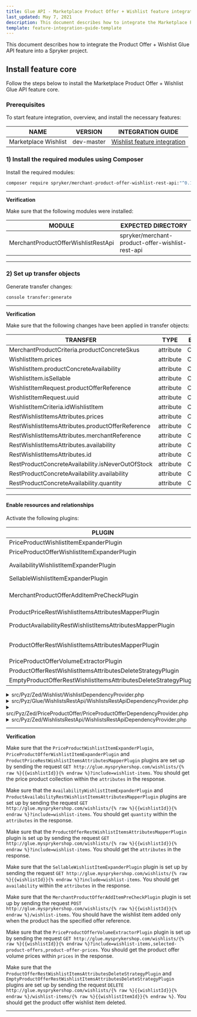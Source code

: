 ```yaml
---
title: Glue API - Marketplace Product Offer + Wishlist feature integration
last_updated: May 7, 2021
description: This document describes how to integrate the Marketplace Product Offer + Wishlist Glue API feature into a Spryker project.
template: feature-integration-guide-template
---
```


This document describes how to integrate the Product Offer + Wishlist Glue API feature into a Spryker project.

## Install feature core
Follow the steps below to install the Marketplace Product Offer + Wishlist Glue API feature core.

### Prerequisites
To start feature integration, overview, and install the necessary features:

| NAME | VERSION | INTEGRATION GUIDE |
|-|-|-|
| Marketplace Wishlist | dev-master |[Wishlist feature integration](/docs/marketplace/dev/feature-integration-guides/marketplace-wishlist-feature-integration.html) |

### 1) Install the required modules using Composer
Install the required modules:

```bash
composer require spryker/merchant-product-offer-wishlist-rest-api:"^0.1.0" --update-with-dependencies
```

---

**Verification**

Make sure that the following modules were installed:

| MODULE | EXPECTED DIRECTORY |
|-|-|
| MerchantProductOfferWishlistRestApi | spryker/merchant-product-offer-wishlist-rest-api |

---

### 2) Set up transfer objects

Generate transfer changes:

```bash
console transfer:generate
```

---
**Verification**

Make sure that the following changes have been applied in transfer objects:

| TRANSFER | TYPE | EVENT | PATH |
|-|-|-|-|
| MerchantProductCriteria.productConcreteSkus  | attribute | Created | src/Generated/Shared/Transfer/MerchantProductCriteriaTransfer |
| WishlistItem.prices  | attribute | Created | src/Generated/Shared/Transfer/WishlistItemTransfer |
| WishlistItem.productConcreteAvailability  | attribute | Created | src/Generated/Shared/Transfer/WishlistItemTransfer |
| WishlistItem.isSellable  | attribute | Created | src/Generated/Shared/Transfer/WishlistItemTransfer |
| WishlistItemRequest.productOfferReference  | attribute | Created | src/Generated/Shared/Transfer/WishlistItemRequestTransfer |
| WishlistItemRequest.uuid  | attribute | Created | src/Generated/Shared/Transfer/WishlistItemRequestTransfer |
| WishlistItemCriteria.idWishlistItem  | attribute | Created | src/Generated/Shared/Transfer/WishlistItemCriteriaTransfer |
| RestWishlistItemsAttributes.prices  | attribute | Created | src/Generated/Shared/Transfer/RestWishlistItemsAttributesTransfer |
| RestWishlistItemsAttributes.productOfferReference  | attribute | Created | src/Generated/Shared/Transfer/RestWishlistItemsAttributesTransfer |
| RestWishlistItemsAttributes.merchantReference  | attribute | Created | src/Generated/Shared/Transfer/RestWishlistItemsAttributesTransfer |
| RestWishlistItemsAttributes.availability  | attribute | Created | src/Generated/Shared/Transfer/RestWishlistItemsAttributesTransfer |
| RestWishlistItemsAttributes.id  | attribute | Created | src/Generated/Shared/Transfer/RestWishlistItemsAttributesTransfer |
| RestProductConcreteAvailability.isNeverOutOfStock  | attribute | Created | src/Generated/Shared/Transfer/RestProductConcreteAvailabilityTransfer |
| RestProductConcreteAvailability.availability  | attribute | Created | src/Generated/Shared/Transfer/RestProductConcreteAvailabilityTransfer |
| RestProductConcreteAvailability.quantity  | attribute | Created | src/Generated/Shared/Transfer/RestProductConcreteAvailabilityTransfer |

---

#### Enable resources and relationships

Activate the following plugins:

| PLUGIN | SPECIFICATION | PREREQUISITES | NAMESPACE |
|-|-|-|-|
| PriceProductWishlistItemExpanderPlugin | Expands `WishlistItem` transfer object with prices |  | Spryker\Zed\PriceProduct\Communication\Plugin\Wishlist |
| PriceProductOfferWishlistItemExpanderPlugin | Expands `WishlistItem` transfer object with product offer prices |  | Spryker\Zed\PriceProductOffer\Communication\Plugin\Wishlist |
| AvailabilityWishlistItemExpanderPlugin | Expands `WishlistItem` transfer object with product concrete availability |  | Spryker\Zed\Availability\Communication\Plugin\Wishlist |
| SellableWishlistItemExpanderPlugin | Expands `WishlistItem` transfer object with sellable status |  | Spryker\Zed\Availability\Communication\Plugin\Wishlist |
| MerchantProductOfferAddItemPreCheckPlugin | Returns `WishlistPreAddItemCheckResponse.isSuccess=false` if no one product offers found by `WishlistItem.productOfferReference` transfer property |  | Spryker\Zed\MerchantProductOfferWishlist\Communication\Plugin\Wishlist |
| ProductPriceRestWishlistItemsAttributesMapperPlugin | Maps prices to RestWishlistItemsAttributes transfer object |  | Spryker\Glue\ProductPricesRestApi\Plugin\Wishlist |
| ProductAvailabilityRestWishlistItemsAttributesMapperPlugin | Maps availability data to `RestWishlistItemsAttributes` transfer object |  | Spryker\Glue\ProductAvailabilitiesRestApi\Plugin\Wishlist |
| ProductOfferRestWishlistItemsAttributesMapperPlugin | Populates `RestWishlistItemsAttributes.id` with the following pattern: `{WishlistItem.sku}_{WishlistItemTransfer.productOfferReference}` |  | Spryker\Glue\MerchantProductOfferWishlistRestApi\Plugin\Wishlist |
| PriceProductOfferVolumeExtractorPlugin | Extracts volume prices from price product offer collection |  | Spryker\Zed\PriceProductOfferVolume\Communication\Plugin\PriceProductOffer |
| ProductOfferRestWishlistItemsAttributesDeleteStrategyPlugin | Checks if requested wishlist item is exist in wishlist item collection. |  | Spryker\Zed\MerchantProductOfferWishlistRestApi\Communication\Plugin |
| EmptyProductOfferRestWishlistItemsAttributesDeleteStrategyPlugin | Checks if requested wishlist item is exist in wishlist item collection |  | Spryker\Zed\MerchantProductOfferWishlistRestApi\Communication\Plugin |

<details><summary markdown='span'>src/Pyz/Zed/Wishlist/WishlistDependencyProvider.php</summary>

```php
<?php
namespace Pyz\Zed\Wishlist;

use Spryker\Zed\Availability\Communication\Plugin\Wishlist\AvailabilityWishlistItemExpanderPlugin;
use Spryker\Zed\Availability\Communication\Plugin\Wishlist\SellableWishlistItemExpanderPlugin;
use Spryker\Zed\PriceProduct\Communication\Plugin\Wishlist\PriceProductWishlistItemExpanderPlugin;
use Spryker\Zed\PriceProductOffer\Communication\Plugin\Wishlist\PriceProductOfferWishlistItemExpanderPlugin;
use Spryker\Zed\MerchantProductOfferWishlist\Communication\Plugin\Wishlist\MerchantProductOfferAddItemPreCheckPlugin;

class WishlistDependencyProvider extends SprykerWishlistDependencyProvider
{
    /**
     * @return \Spryker\Zed\WishlistExtension\Dependency\Plugin\WishlistItemExpanderPluginInterface[]
     */
    protected function getWishlistItemExpanderPlugins(): array
    {
        return [
            new PriceProductWishlistItemExpanderPlugin(),
            new PriceProductOfferWishlistItemExpanderPlugin(),
            new AvailabilityWishlistItemExpanderPlugin(),
            new SellableWishlistItemExpanderPlugin(),
        ];
    }

    /**
     * @return \Spryker\Zed\WishlistExtension\Dependency\Plugin\AddItemPreCheckPluginInterface[]
     */
    protected function getAddItemPreCheckPlugins(): array
    {
        return [
            new MerchantProductOfferAddItemPreCheckPlugin(),
        ];
    }

}
```
</details>

<details><summary markdown='span'>src/Pyz/Glue/WishlistsRestApi/WishlistsRestApiDependencyProvider.php</summary>

```php
<?php

namespace Pyz\Glue\WishlistsRestApi;

use Spryker\Glue\MerchantProductOfferWishlistRestApi\Plugin\Wishlist\ProductOfferRestWishlistItemsAttributesMapperPlugin;
use Spryker\Glue\ProductAvailabilitiesRestApi\Plugin\Wishlist\ProductAvailabilityRestWishlistItemsAttributesMapperPlugin;
use Spryker\Glue\ProductPricesRestApi\Plugin\Wishlist\ProductPriceRestWishlistItemsAttributesMapperPlugin;
use Spryker\Glue\WishlistsRestApi\WishlistsRestApiDependencyProvider as SprykerWishlistsRestApiDependencyProvider;

class WishlistsRestApiDependencyProvider extends SprykerWishlistsRestApiDependencyProvider
{
    /**
     * @return \Spryker\Glue\WishlistsRestApiExtension\Dependency\Plugin\RestWishlistItemsAttributesMapperPluginInterface[]
     */
    protected function getRestWishlistItemsAttributesMapperPlugins(): array
    {
        return [
            new ProductPriceRestWishlistItemsAttributesMapperPlugin(),
            new ProductAvailabilityRestWishlistItemsAttributesMapperPlugin(),
            new ProductOfferRestWishlistItemsAttributesMapperPlugin(),
        ];
    }
}
```
</details>



<details><summary markdown='span'>src/Pyz/Zed/PriceProductOffer/PriceProductOfferDependencyProvider.php</summary>

```php
<?php
namespace Pyz\Zed\PriceProductOffer;

use Spryker\Zed\PriceProductOffer\PriceProductOfferDependencyProvider as SprykerPriceProductOfferDependencyProvider;
use Spryker\Zed\PriceProductOfferVolume\Communication\Plugin\PriceProductOffer\PriceProductOfferVolumeExtractorPlugin;

class PriceProductOfferDependencyProvider extends SprykerPriceProductOfferDependencyProvider
{
    /**
     * @return \Spryker\Zed\PriceProductOfferExtension\Dependency\Plugin\PriceProductOfferExtractorPluginInterface[]
     */
    protected function getPriceProductOfferExtractorPlugins(): array
    {
        return [
            new PriceProductOfferVolumeExtractorPlugin(),
        ];
    }
}
```
</details>


<details><summary markdown='span'>src/Pyz/Zed/WishlistsRestApi/WishlistsRestApiDependencyProvider.php</summary>

```php
<?php
namespace Pyz\Zed\WishlistsRestApi;

use Spryker\Zed\MerchantProductOfferWishlistRestApi\Communication\Plugin\EmptyProductOfferRestWishlistItemsAttributesDeleteStrategyPlugin;
use Spryker\Zed\MerchantProductOfferWishlistRestApi\Communication\Plugin\ProductOfferRestWishlistItemsAttributesDeleteStrategyPlugin;
use Spryker\Zed\WishlistsRestApi\WishlistsRestApiDependencyProvider as SprykerWishlistsRestApiDependencyProvider;

class WishlistsRestApiDependencyProvider extends SprykerWishlistsRestApiDependencyProvider
{
    /**
     * @return \Spryker\Zed\WishlistsRestApiExtension\Dependency\Plugin\RestWishlistItemsAttributesDeleteStrategyPluginInterface[]
     */
    protected function getRestWishlistItemsAttributesDeleteStrategyPlugins(): array
    {
        return [
            new ProductOfferRestWishlistItemsAttributesDeleteStrategyPlugin(),
            new EmptyProductOfferRestWishlistItemsAttributesDeleteStrategyPlugin(),
        ];
    }
}
```
</details>

---

**Verification**

Make sure that the `PriceProductWishlistItemExpanderPlugin`, `PriceProductOfferWishlistItemExpanderPlugin` and `ProductPriceRestWishlistItemsAttributesMapperPlugin` plugins are set up by sending the request `GET http://glue.mysprykershop.com/wishlists/{% raw %}{{wishlistId}}{% endraw %}?include=wishlist-items`. You should get the price product collection within the `attributes` in the response. 

Make sure that the `AvailabilityWishlistItemExpanderPlugin` and `ProductAvailabilityRestWishlistItemsAttributesMapperPlugin` plugins are set up by sending the request `GET http://glue.mysprykershop.com/wishlists/{% raw %}{{wishlistId}}{% endraw %}?include=wishlist-items`. You should get `quantity` within the `attributes` in the response.

Make sure that the `ProductOfferRestWishlistItemsAttributesMapperPlugin` plugin is set up by sending the request `GET http://glue.mysprykershop.com/wishlists/{% raw %}{{wishlistId}}{% endraw %}?include=wishlist-items`. You should get the `attributes` in the response.

Make sure that the `SellableWishlistItemExpanderPlugin` plugin is set up by sending the request `GET http://glue.mysprykershop.com/wishlists/{% raw %}{{wishlistId}}{% endraw %}?include=wishlist-items`. You should get `availability` within the `attributes` in the response.

Make sure that the `MerchantProductOfferAddItemPreCheckPlugin` plugin is set up by sending the request `POST http://glue.mysprykershop.com/wishlists/{% raw %}{{wishlistId}}{% endraw %}/wishlist-items`. You should have the wishlist item added only when the product has the specified offer reference.

Make sure that the `PriceProductOfferVolumeExtractorPlugin` plugin is set up by sending the request `GET http://glue.mysprykershop.com/wishlists/{% raw %}{{wishlistId}}{% endraw %}?include=wishlist-items,selected-product-offers,product-offer-prices`. You should get the product offer volume prices within `prices` in the response.

Make sure that the `ProductOfferRestWishlistItemsAttributesDeleteStrategyPlugin` and `EmptyProductOfferRestWishlistItemsAttributesDeleteStrategyPlugin` plugins are set up by sending the request `DELETE http://glue.mysprykershop.com/wishlists/{% raw %}{{wishlistId}}{% endraw %}/wishlist-items/{% raw %}{{wishlistItemId}}{% endraw %}`. You should get the  product offer wishlist item deleted.

---
